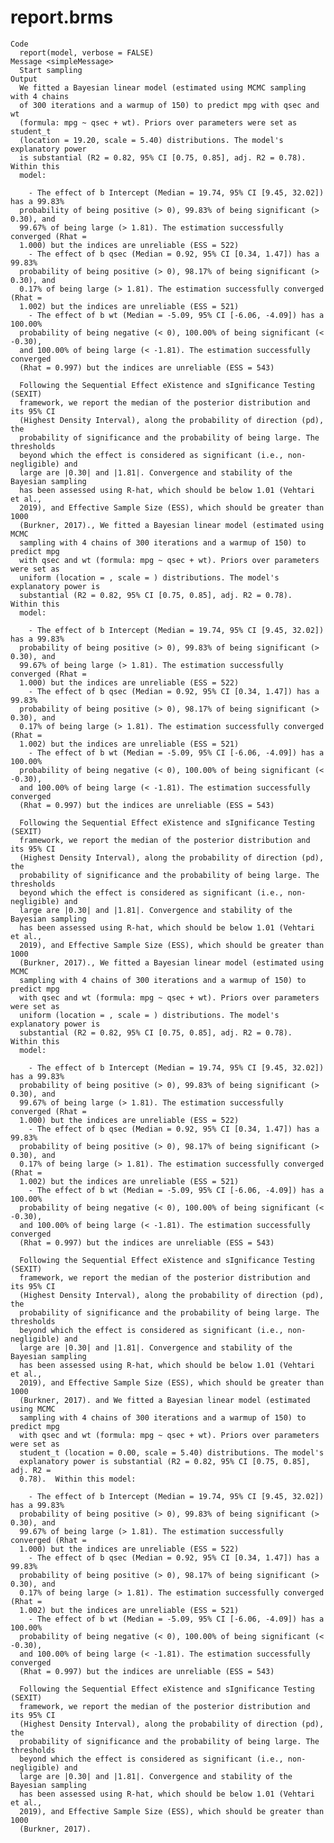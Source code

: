 # report.brms

    Code
      report(model, verbose = FALSE)
    Message <simpleMessage>
      Start sampling
    Output
      We fitted a Bayesian linear model (estimated using MCMC sampling with 4 chains
      of 300 iterations and a warmup of 150) to predict mpg with qsec and wt
      (formula: mpg ~ qsec + wt). Priors over parameters were set as student_t
      (location = 19.20, scale = 5.40) distributions. The model's explanatory power
      is substantial (R2 = 0.82, 95% CI [0.75, 0.85], adj. R2 = 0.78).  Within this
      model:
      
        - The effect of b Intercept (Median = 19.74, 95% CI [9.45, 32.02]) has a 99.83%
      probability of being positive (> 0), 99.83% of being significant (> 0.30), and
      99.67% of being large (> 1.81). The estimation successfully converged (Rhat =
      1.000) but the indices are unreliable (ESS = 522)
        - The effect of b qsec (Median = 0.92, 95% CI [0.34, 1.47]) has a 99.83%
      probability of being positive (> 0), 98.17% of being significant (> 0.30), and
      0.17% of being large (> 1.81). The estimation successfully converged (Rhat =
      1.002) but the indices are unreliable (ESS = 521)
        - The effect of b wt (Median = -5.09, 95% CI [-6.06, -4.09]) has a 100.00%
      probability of being negative (< 0), 100.00% of being significant (< -0.30),
      and 100.00% of being large (< -1.81). The estimation successfully converged
      (Rhat = 0.997) but the indices are unreliable (ESS = 543)
      
      Following the Sequential Effect eXistence and sIgnificance Testing (SEXIT)
      framework, we report the median of the posterior distribution and its 95% CI
      (Highest Density Interval), along the probability of direction (pd), the
      probability of significance and the probability of being large. The thresholds
      beyond which the effect is considered as significant (i.e., non-negligible) and
      large are |0.30| and |1.81|. Convergence and stability of the Bayesian sampling
      has been assessed using R-hat, which should be below 1.01 (Vehtari et al.,
      2019), and Effective Sample Size (ESS), which should be greater than 1000
      (Burkner, 2017)., We fitted a Bayesian linear model (estimated using MCMC
      sampling with 4 chains of 300 iterations and a warmup of 150) to predict mpg
      with qsec and wt (formula: mpg ~ qsec + wt). Priors over parameters were set as
      uniform (location = , scale = ) distributions. The model's explanatory power is
      substantial (R2 = 0.82, 95% CI [0.75, 0.85], adj. R2 = 0.78).  Within this
      model:
      
        - The effect of b Intercept (Median = 19.74, 95% CI [9.45, 32.02]) has a 99.83%
      probability of being positive (> 0), 99.83% of being significant (> 0.30), and
      99.67% of being large (> 1.81). The estimation successfully converged (Rhat =
      1.000) but the indices are unreliable (ESS = 522)
        - The effect of b qsec (Median = 0.92, 95% CI [0.34, 1.47]) has a 99.83%
      probability of being positive (> 0), 98.17% of being significant (> 0.30), and
      0.17% of being large (> 1.81). The estimation successfully converged (Rhat =
      1.002) but the indices are unreliable (ESS = 521)
        - The effect of b wt (Median = -5.09, 95% CI [-6.06, -4.09]) has a 100.00%
      probability of being negative (< 0), 100.00% of being significant (< -0.30),
      and 100.00% of being large (< -1.81). The estimation successfully converged
      (Rhat = 0.997) but the indices are unreliable (ESS = 543)
      
      Following the Sequential Effect eXistence and sIgnificance Testing (SEXIT)
      framework, we report the median of the posterior distribution and its 95% CI
      (Highest Density Interval), along the probability of direction (pd), the
      probability of significance and the probability of being large. The thresholds
      beyond which the effect is considered as significant (i.e., non-negligible) and
      large are |0.30| and |1.81|. Convergence and stability of the Bayesian sampling
      has been assessed using R-hat, which should be below 1.01 (Vehtari et al.,
      2019), and Effective Sample Size (ESS), which should be greater than 1000
      (Burkner, 2017)., We fitted a Bayesian linear model (estimated using MCMC
      sampling with 4 chains of 300 iterations and a warmup of 150) to predict mpg
      with qsec and wt (formula: mpg ~ qsec + wt). Priors over parameters were set as
      uniform (location = , scale = ) distributions. The model's explanatory power is
      substantial (R2 = 0.82, 95% CI [0.75, 0.85], adj. R2 = 0.78).  Within this
      model:
      
        - The effect of b Intercept (Median = 19.74, 95% CI [9.45, 32.02]) has a 99.83%
      probability of being positive (> 0), 99.83% of being significant (> 0.30), and
      99.67% of being large (> 1.81). The estimation successfully converged (Rhat =
      1.000) but the indices are unreliable (ESS = 522)
        - The effect of b qsec (Median = 0.92, 95% CI [0.34, 1.47]) has a 99.83%
      probability of being positive (> 0), 98.17% of being significant (> 0.30), and
      0.17% of being large (> 1.81). The estimation successfully converged (Rhat =
      1.002) but the indices are unreliable (ESS = 521)
        - The effect of b wt (Median = -5.09, 95% CI [-6.06, -4.09]) has a 100.00%
      probability of being negative (< 0), 100.00% of being significant (< -0.30),
      and 100.00% of being large (< -1.81). The estimation successfully converged
      (Rhat = 0.997) but the indices are unreliable (ESS = 543)
      
      Following the Sequential Effect eXistence and sIgnificance Testing (SEXIT)
      framework, we report the median of the posterior distribution and its 95% CI
      (Highest Density Interval), along the probability of direction (pd), the
      probability of significance and the probability of being large. The thresholds
      beyond which the effect is considered as significant (i.e., non-negligible) and
      large are |0.30| and |1.81|. Convergence and stability of the Bayesian sampling
      has been assessed using R-hat, which should be below 1.01 (Vehtari et al.,
      2019), and Effective Sample Size (ESS), which should be greater than 1000
      (Burkner, 2017). and We fitted a Bayesian linear model (estimated using MCMC
      sampling with 4 chains of 300 iterations and a warmup of 150) to predict mpg
      with qsec and wt (formula: mpg ~ qsec + wt). Priors over parameters were set as
      student_t (location = 0.00, scale = 5.40) distributions. The model's
      explanatory power is substantial (R2 = 0.82, 95% CI [0.75, 0.85], adj. R2 =
      0.78).  Within this model:
      
        - The effect of b Intercept (Median = 19.74, 95% CI [9.45, 32.02]) has a 99.83%
      probability of being positive (> 0), 99.83% of being significant (> 0.30), and
      99.67% of being large (> 1.81). The estimation successfully converged (Rhat =
      1.000) but the indices are unreliable (ESS = 522)
        - The effect of b qsec (Median = 0.92, 95% CI [0.34, 1.47]) has a 99.83%
      probability of being positive (> 0), 98.17% of being significant (> 0.30), and
      0.17% of being large (> 1.81). The estimation successfully converged (Rhat =
      1.002) but the indices are unreliable (ESS = 521)
        - The effect of b wt (Median = -5.09, 95% CI [-6.06, -4.09]) has a 100.00%
      probability of being negative (< 0), 100.00% of being significant (< -0.30),
      and 100.00% of being large (< -1.81). The estimation successfully converged
      (Rhat = 0.997) but the indices are unreliable (ESS = 543)
      
      Following the Sequential Effect eXistence and sIgnificance Testing (SEXIT)
      framework, we report the median of the posterior distribution and its 95% CI
      (Highest Density Interval), along the probability of direction (pd), the
      probability of significance and the probability of being large. The thresholds
      beyond which the effect is considered as significant (i.e., non-negligible) and
      large are |0.30| and |1.81|. Convergence and stability of the Bayesian sampling
      has been assessed using R-hat, which should be below 1.01 (Vehtari et al.,
      2019), and Effective Sample Size (ESS), which should be greater than 1000
      (Burkner, 2017).

